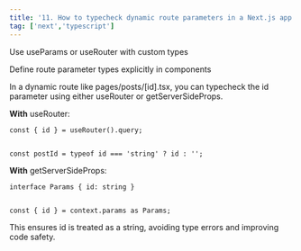 ```yaml
---
title: '11. How to typecheck dynamic route parameters in a Next.js app using TypeScript?'
tag: ['next','typescript']
---
```



Use useParams or useRouter with custom types


Define route parameter types explicitly in components


In a dynamic route like pages/posts/\[id\].tsx, you can typecheck the id parameter using either useRouter or getServerSideProps.


**With** useRouter:
```tsx
const { id } = useRouter().query;


const postId = typeof id === 'string' ? id : '';
```


**With** getServerSideProps:
```tsx
interface Params { id: string }


const { id } = context.params as Params;
```


This ensures id is treated as a string, avoiding type errors and improving code safety.
